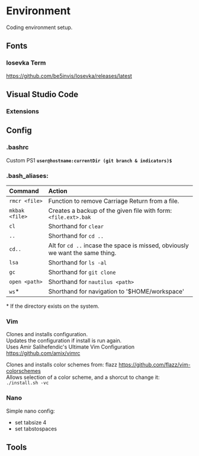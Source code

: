 # Environment
Coding environment setup.

## Fonts

### Iosevka Term
https://github.com/be5invis/Iosevka/releases/latest

## Visual Studio Code

### Extensions

## Config

### .bashrc

Custom PS1 **`user@hostname:currentDir (git branch & indicators)$ `**

### .bash_aliases: 

| Command | Action |
| :------ | :----- |
| `rmcr <file>` | Function to remove Carriage Return from a file. |
| `mkbak <file>` | Creates a backup of the given file with form: `<file.ext>.bak` |
| `cl` | Shorthand for `clear` |
| `..` | Shorthand for `cd ..` |
| `cd..` | Alt for `cd ..` incase the space is missed, obviously we want the same thing. |
| `lsa` | Shorthand for `ls -al` |
| `gc` | Shorthand for `git clone` |
| `open <path>` | Shorthand for `nautilus <path>` |
| `ws`\* | Shorthand for navigation to '$HOME/workspace' |

\* If the directory exists on the system.

### Vim
Clones and installs configuration.  
Updates the configuration if install is run again.  
Uses Amir Salihefendic's Ultimate Vim Configuration https://github.com/amix/vimrc

Clones and installs color schemes from: flazz https://github.com/flazz/vim-colorschemes  
Allows selection of a color scheme, and a shorcut to change it: `./install.sh -vc`

### Nano

Simple nano config:
+ set tabsize 4
+ set tabstospaces

## Tools

